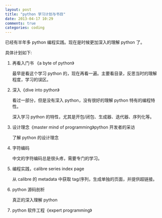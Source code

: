 ```yaml
---
layout: post
title: "python 学习计划与书目"
date: 2013-04-17 10:29
comments: true
categories: coding
---
```


已经有半年多 python 编程实践。现在是时候更加深入的理解 python 了。

具体计划如下:

<!--more-->

1. 再看入门书 《a byte of python》

    最早是看这个学习 python 的，现在再看一遍。主要看目录，反思当时的理解程度，学习的误区。

2. 深入《dive into python》

    看过一部分，但是没有深入 python，没有很好的理解 python 特有的编程特性。

    深入学习 python 的特性，尤其是开包/闭包、生成器、迭代器、序列化等。

3. 设计理念《master mind of programming》python 开发者的采访

    了解 python 的设计理念

4. 字符编码

    中文的字符编码总是很头疼，需要专门的学习。

5. 编程实践，calibre series index page

    从 calibre 的 metadata 中获取 tag/序列，生成单独的页面，并提供超链接。

6. python 源码剖析

    真正的深入理解 python

7. python 软件工程《expert programming》
